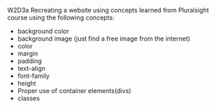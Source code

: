 W2D3a
Recreating a website using concepts learned from Pluralsight course using the following concepts:

- background color
- background image (just find a free image from the internet)
- color
- margin
- padding
- text-align
- font-family
- height
- Proper use of container elements(divs)
- classes

